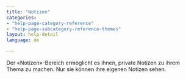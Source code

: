 ```yaml
---
title: "Notizen"
categories:
- "help-page-category-reference"
- "help-page-subcategory-reference-themes"
layout: help-detail
language: de

---
```


Der &laquo;Notizen&raquo;-Bereich ermöglicht es ihnen, private Notizen zu ihrem Thema zu machen. Nur sie können ihre eigenen Notizen sehen.